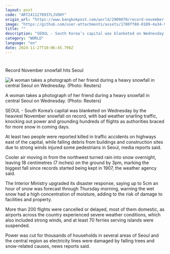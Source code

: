 ```yaml
---
layout: post
code: "ART2411270937LJVOHY"
origin_url: "https://www.bangkokpost.com/world/2909870/record-november-snowfall-hits-seoul"
image: "https://github.com/user-attachments/assets/1780ff88-0109-4a34-9305-19900d1ffa5a"
title: ""
description: "SEOUL - South Korea’s capital was blanketed on Wednesday by the heaviest November snowfall on record, with bad weather snarling traffic, knocking out power and grounding hundreds of flights as authorities braced for more snow in coming days."
category: "WORLD"
language: "en"
date: 2024-11-27T10:06:45.796Z
---
```


# 

Record November snowfall hits Seoul

![A woman takes a photograph of her friend during a heavy snowfall in central Seoul on Wednesday. (Photo: Reuters)](https://github.com/user-attachments/assets/dfb3dba4-2981-4dca-90bf-c32086119e10)

A woman takes a photograph of her friend during a heavy snowfall in central Seoul on Wednesday. (Photo: Reuters)

SEOUL - South Korea’s capital was blanketed on Wednesday by the heaviest November snowfall on record, with bad weather snarling traffic, knocking out power and grounding hundreds of flights as authorities braced for more snow in coming days.

At least two people were reported killed in traffic accidents on highways east of the capital, while falling debris from buildings and construction sites due to strong winds injured some pedestrians in Seoul, media reports said.

Cooler air moving in from the northwest turned rain into snow overnight, leaving 18 centimetres (7 inches) on the ground by 3pm, marking the biggest fall since records started being kept in 1907, the weather agency said.

The Interior Ministry upgraded its disaster response, saying up to 5cm an hour of snow was forecast through Thursday morning, warning the wet snow had a high concentration of moisture, adding to the risk of damage to facilities and property.

More than 200 flights were cancelled or delayed, most of them domestic, as airports across the country experienced severe weather conditions, which also included strong winds, and at least 70 ferries serving islands were suspended.

Power was cut for thousands of households in several areas of Seoul and the central region as electricity lines were damaged by falling trees and snow-related causes, news reports said.